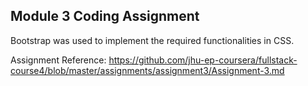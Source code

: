 <h2>Module 3 Coding Assignment</h2>

Bootstrap was used to implement the required functionalities in CSS.

Assignment Reference: https://github.com/jhu-ep-coursera/fullstack-course4/blob/master/assignments/assignment3/Assignment-3.md
